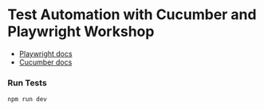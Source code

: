 # Test Automation with Cucumber and Playwright Workshop

 - [Playwright docs](https://playwright.dev/docs/intro)
 - [Cucumber docs](https://cucumber.io/docs/installation/)

### Run Tests

```sh
npm run dev
``` 